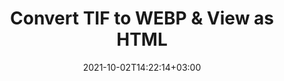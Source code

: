 ---
############################# Static ############################
layout: "autogen"
date: 2021-10-02T14:22:14+03:00
draft: false
path: "total/net/conversion/tif-to-webp/"

############################# Head ############################
head_title: "Convert TIF to WEBP in C# VB.NET & View as HTML"
head_description: "Code example to convert TIF to WEBP and 100+ other file formats in .NET (C#, VB.NET, ASP.NET & .NET Core) applications. Display the Converted WEBP document as HTML viewer."

############################# Header ############################
title: "Convert TIF to WEBP & View as HTML"
description: "Programmatically convert TIF to WEBP in .NET applications using flexible options to customize the resultant document. Convert the complete document or specific pages based on page numbers or selective page ranges using the .NET document conversion library."

############################# SubMenu ############################
submenu:
    enable: false

############################# Content ############################
content:
    enable: true
    block:
    - title_left: "TIF to WEBP Conversion in C# .NET"
      content_left: |
          TIF to WEBP file conversion using C#. Add watermark and view the converted document as HTML without using any external software.

          -   Create **Converter** object to convert TIF document
          -   Set the convert options for WEBP format
          -   Call **Convert** method of **Converter** class instance for conversion to WEBP
          -   Set options for HTML viewer
          -   Create **Viewer** object to view converted WEBP as HTML
          
      title_right: "Convert Whole Document or Specific Pages"
      content_right: |
          You require `GroupDocs.Conversion` & `GroupDocs.Viewer` namespaces to convert between a wide range of popular document types such as PDF, Microsoft Word, Excel, PowerPoint, Project, Outlook, HTML, diagrams and image file formats. Explore other [.NET APIs for Office documents](https://products.conholdate.com/total/net/) as offered by Conholdate.Total.
          
          Get the respective assembly files from the [downloads](https://downloads.conholdate.com/total/net) or fetch the whole package from [Nuget](https://www.nuget.org/packages/Conholdate.Total/) to add 'Conholdate.Total` directly in your workspace.
          
      code: |
          ```cs {linenos=false}
          // Convert TIF to WEBP using GroupDocs.Conversion API
          // Create Converter object to convert TIF document
          using (Converter converter = new Converter("input.tif"))
          {
              // set the convert options for WEBP format
              var convertOptions = converter.GetPossibleConversions()["webp"].ConvertOptions;

              // convert to WEBP format
              converter.Convert("output.webp", convertOptions);
          }

          // Set options for HTML viewer
          HtmlViewOptions viewOptions = HtmlViewOptions.ForEmbeddedResources("output{0}.html");

          // Create Viewer object to view converted WEBP as HTML
          using (Viewer viewer = new Viewer("output.webp"))
          {
              viewer.View(viewOptions);
          }
          ```
    - title_left: "Add Watermark to Converted WEBP in C#"
      content_left: |
          Accurately convert documents (TIF to WEBP) exactly as the original file and apply text or image watermarks to the converted document pages using C# .NET.

          -   Create **Converter** object to convert TIF document
          -   Create new instance of **WatermarkOptions** class
          -   Specify watermark properties (color, width, text, image etc)
          -   Instantiate the proper **ConvertOptions** class
          -   Set **Watermark** property of the **ConvertOptions** instance
          -   Call **Convert** method of **Converter** class instance for conversion to WEBP
        
      title_right: "Source Document Information Extraction"
      content_right: |
          The documents information extraction feature not only allows getting the basic information about the source document file but it also supports extracting some valuable file-format specific information such as project start and end dates of a Microsoft Project file, any printing restrictions on a PDF document, list of folders enclosed in an Outlook data file etc. 

          Convert popular document file formats on different operating systems such as Windows, Linux or macOS while using platforms such as Windows Azure, Mono and Xamarin.
          
      code: |
          ```cs {linenos=false}
          // Create Converter object to convert TIF document
          using (Converter converter = new Converter("input.tif"))
          {
              // Create new instance of WatermarkOptions class
              WatermarkOptions watermark = new WatermarkOptions
              {
                  Text = "Sample watermark",
                  Color = Color.Red,
                  Width = 100,
                  Height = 100,
                  Background = true
              };

              // Instantiate the proper ConvertOptions class
              PdfConvertOptions options = new PdfConvertOptions
              {
                  Watermark = watermark
              };

              // convert to WEBP format
              converter.Convert("output.webp", options);
          }
          ```
############################# About Formats ############################
about_formats:
    enable: false
############################# More Formats ############################
more_formats:
    enable: true
    auto: false
    other_out_formats: PDF DOCX DOT DOTX DOTM TXT RTF HTML MHTML XLS XLSX XLSM XLT XLTX XLTM CSV DIF PPT PPTX PPS PPSX POT POTX POTM ODT OTT OTP ODP ODS EMZ WMZ SVGZ TEX DCM WMF BMP PNG GIF JPEG TIFF
############################# Back to top ###############################
back_to_top:
  enable: true
---